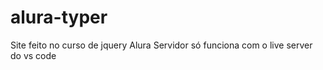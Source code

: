 # alura-typer
Site feito no curso de jquery Alura
Servidor só funciona com o live server do vs code
